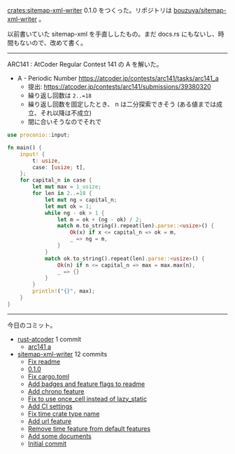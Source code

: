 [crates:sitemap-xml-writer] 0.1.0 をつくった。リポジトリは [bouzuya/sitemap-xml-writer] 。

以前書いていた sitemap-xml を手直ししたもの。まだ docs.rs にもないし、時間もないので、改めて書く。

---

ARC141 : AtCoder Regular Contest 141 の A を解いた。

- A - Periodic Number
  <https://atcoder.jp/contests/arc141/tasks/arc141_a>
  - 提出: <https://atcoder.jp/contests/arc141/submissions/39380320>
  - 繰り返し回数は `2..=18`
  - 繰り返し回数を固定したとき、 n は二分探索できそう (ある値までは成立、それ以降は不成立)
  - 間に合いそうなのでそれで

```rust
use proconio::input;

fn main() {
    input! {
        t: usize,
        case: [usize; t],
    };
    for capital_n in case {
        let mut max = 1_usize;
        for len in 2..=18 {
            let mut ng = capital_n;
            let mut ok = 1;
            while ng - ok > 1 {
                let m = ok + (ng - ok) / 2;
                match m.to_string().repeat(len).parse::<usize>() {
                    Ok(x) if x <= capital_n => ok = m,
                    _ => ng = m,
                }
            }
            match ok.to_string().repeat(len).parse::<usize>() {
                Ok(n) if n <= capital_n => max = max.max(n),
                _ => {}
            }
        }
        println!("{}", max);
    }
}
```

---

今日のコミット。

- [rust-atcoder](https://github.com/bouzuya/rust-atcoder) 1 commit
  - [arc141 a](https://github.com/bouzuya/rust-atcoder/commit/509283535fcc079a9d4da4e192285165d44468be)
- [sitemap-xml-writer](https://github.com/bouzuya/sitemap-xml-writer) 12 commits
  - [Fix readme](https://github.com/bouzuya/sitemap-xml-writer/commit/1a768d80b80245e767d174e5b506ce8e2eadbaac)
  - [0.1.0](https://github.com/bouzuya/sitemap-xml-writer/commit/706356c3b895f0481acb1aa373b867a18b5a3739)
  - [Fix cargo.toml](https://github.com/bouzuya/sitemap-xml-writer/commit/4349098f1e3f2ea82d8ae414e8d39640962c0fb7)
  - [Add badges and feature flags to readme](https://github.com/bouzuya/sitemap-xml-writer/commit/c0f9930ef91e08613ec0f6e313c082561077bf42)
  - [Add chrono feature](https://github.com/bouzuya/sitemap-xml-writer/commit/d340b5e2a826ea14f9ac8741807a8ad135a275c3)
  - [Fix to use once_cell instead of lazy_static](https://github.com/bouzuya/sitemap-xml-writer/commit/27d31473251c27c9f2861dd0de0ebd54ac1cd98d)
  - [Add CI settings](https://github.com/bouzuya/sitemap-xml-writer/commit/4e10911740e7ddc5937aea8ae0dad623a7e64215)
  - [Fix time crate type name](https://github.com/bouzuya/sitemap-xml-writer/commit/4261f85c14afb10ac140b8418f277c4218af45ba)
  - [Add url feature](https://github.com/bouzuya/sitemap-xml-writer/commit/7c517a31172db984115b304de6f90b72c0fb6dd8)
  - [Remove time feature from default features](https://github.com/bouzuya/sitemap-xml-writer/commit/ceb52e8266ec1c669784f9f7d690d0a8681e0668)
  - [Add some documents](https://github.com/bouzuya/sitemap-xml-writer/commit/6a5c02065dbdd7230238a8f471f856820ba3e3b6)
  - [Initial commit](https://github.com/bouzuya/sitemap-xml-writer/commit/8958d58583246acdb74331a4eb348dd5e4d4ddb7)

[bouzuya/sitemap-xml-writer]: https://github.com/bouzuya/sitemap-xml-writer
[crates:sitemap-xml-writer]: https://crates.io/crates/sitemap-xml-writer
